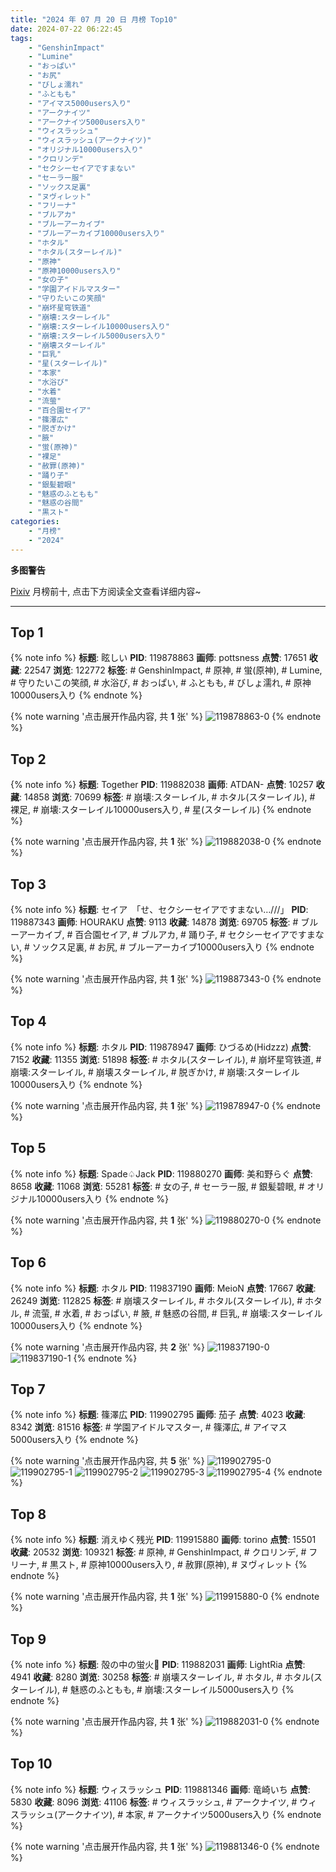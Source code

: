 ```yaml
---
title: "2024 年 07 月 20 日 月榜 Top10"
date: 2024-07-22 06:22:45
tags:
    - "GenshinImpact"
    - "Lumine"
    - "おっぱい"
    - "お尻"
    - "びしょ濡れ"
    - "ふともも"
    - "アイマス5000users入り"
    - "アークナイツ"
    - "アークナイツ5000users入り"
    - "ウィスラッシュ"
    - "ウィスラッシュ(アークナイツ)"
    - "オリジナル10000users入り"
    - "クロリンデ"
    - "セクシーセイアですまない"
    - "セーラー服"
    - "ソックス足裏"
    - "ヌヴィレット"
    - "フリーナ"
    - "ブルアカ"
    - "ブルーアーカイブ"
    - "ブルーアーカイブ10000users入り"
    - "ホタル"
    - "ホタル(スターレイル)"
    - "原神"
    - "原神10000users入り"
    - "女の子"
    - "学園アイドルマスター"
    - "守りたいこの笑顔"
    - "崩坏星穹铁道"
    - "崩壊:スターレイル"
    - "崩壊:スターレイル10000users入り"
    - "崩壊:スターレイル5000users入り"
    - "崩壊スターレイル"
    - "巨乳"
    - "星(スターレイル)"
    - "本家"
    - "水浴び"
    - "水着"
    - "流萤"
    - "百合園セイア"
    - "篠澤広"
    - "脱ぎかけ"
    - "腋"
    - "蛍(原神)"
    - "裸足"
    - "赦罪(原神)"
    - "踊り子"
    - "銀髪碧眼"
    - "魅惑のふともも"
    - "魅惑の谷間"
    - "黒スト"
categories:
    - "月榜"
    - "2024"
---
```


<i class="fa fa-triangle-exclamation"></i>**多图警告**<i class="fa fa-triangle-exclamation"></i>

[Pixiv](https://www.pixiv.net/) 月榜前十, 点击下方阅读全文查看详细内容~

<!-- more -->

---

## Top 1

{% note info %}
**标题**: 眩しい
**PID**: 119878863 **画师**: pottsness
**点赞**: 17651 **收藏**: 22547 **浏览**: 122772
**标签**: # GenshinImpact, # 原神, # 蛍(原神), # Lumine, # 守りたいこの笑顔, # 水浴び, # おっぱい, # ふともも, # びしょ濡れ, # 原神10000users入り
{% endnote %}

{% note warning '点击展开作品内容, 共 **1** 张' %}
![119878863-0](https://i.pixiv.re/img-original/img/2024/06/23/00/00/09/119878863_p0.jpg)
{% endnote %}

## Top 2

{% note info %}
**标题**: Together
**PID**: 119882038 **画师**: ATDAN-
**点赞**: 10257 **收藏**: 14858 **浏览**: 70699
**标签**: # 崩壊:スターレイル, # ホタル(スターレイル), # 裸足, # 崩壊:スターレイル10000users入り, # 星(スターレイル)
{% endnote %}

{% note warning '点击展开作品内容, 共 **1** 张' %}
![119882038-0](https://i.pixiv.re/img-original/img/2024/06/23/01/32/27/119882038_p0.png)
{% endnote %}

## Top 3

{% note info %}
**标题**: セイア　「せ、セクシーセイアですまない…///」
**PID**: 119887343 **画师**: HOURAKU
**点赞**: 9113 **收藏**: 14878 **浏览**: 69705
**标签**: # ブルーアーカイブ, # 百合園セイア, # ブルアカ, # 踊り子, # セクシーセイアですまない, # ソックス足裏, # お尻, # ブルーアーカイブ10000users入り
{% endnote %}

{% note warning '点击展开作品内容, 共 **1** 张' %}
![119887343-0](https://i.pixiv.re/img-original/img/2024/06/23/08/00/03/119887343_p0.jpg)
{% endnote %}

## Top 4

{% note info %}
**标题**: ホタル
**PID**: 119878947 **画师**: ひづるめ(Hidzzz)
**点赞**: 7152 **收藏**: 11355 **浏览**: 51898
**标签**: # ホタル(スターレイル), # 崩坏星穹铁道, # 崩壊:スターレイル, # 崩壊スターレイル, # 脱ぎかけ, # 崩壊:スターレイル10000users入り
{% endnote %}

{% note warning '点击展开作品内容, 共 **1** 张' %}
![119878947-0](https://i.pixiv.re/img-original/img/2024/06/23/00/00/27/119878947_p0.jpg)
{% endnote %}

## Top 5

{% note info %}
**标题**: Spade♤Jack
**PID**: 119880270 **画师**: 美和野らぐ
**点赞**: 8658 **收藏**: 11068 **浏览**: 55281
**标签**: # 女の子, # セーラー服, # 銀髪碧眼, # オリジナル10000users入り
{% endnote %}

{% note warning '点击展开作品内容, 共 **1** 张' %}
![119880270-0](https://i.pixiv.re/img-original/img/2024/06/23/00/29/14/119880270_p0.png)
{% endnote %}

## Top 6

{% note info %}
**标题**: ホタル
**PID**: 119837190 **画师**: MeioN
**点赞**: 17667 **收藏**: 26249 **浏览**: 112825
**标签**: # 崩壊スターレイル, # ホタル(スターレイル), # ホタル, # 流萤, # 水着, # おっぱい, # 腋, # 魅惑の谷間, # 巨乳, # 崩壊:スターレイル10000users入り
{% endnote %}

{% note warning '点击展开作品内容, 共 **2** 张' %}
![119837190-0](https://i.pixiv.re/img-original/img/2024/06/21/18/54/32/119837190_p0.jpg)
![119837190-1](https://i.pixiv.re/img-original/img/2024/06/21/18/54/32/119837190_p1.jpg)
{% endnote %}

## Top 7

{% note info %}
**标题**: 篠澤広
**PID**: 119902795 **画师**: 茄子
**点赞**: 4023 **收藏**: 8342 **浏览**: 81516
**标签**: # 学園アイドルマスター, # 篠澤広, # アイマス5000users入り
{% endnote %}

{% note warning '点击展开作品内容, 共 **5** 张' %}
![119902795-0](https://i.pixiv.re/img-original/img/2024/06/23/18/41/39/119902795_p0.jpg)
![119902795-1](https://i.pixiv.re/img-original/img/2024/06/23/18/41/39/119902795_p1.jpg)
![119902795-2](https://i.pixiv.re/img-original/img/2024/06/23/18/41/39/119902795_p2.jpg)
![119902795-3](https://i.pixiv.re/img-original/img/2024/06/23/18/41/39/119902795_p3.jpg)
![119902795-4](https://i.pixiv.re/img-original/img/2024/06/23/18/41/39/119902795_p4.jpg)
{% endnote %}

## Top 8

{% note info %}
**标题**: 消えゆく残光
**PID**: 119915880 **画师**: torino
**点赞**: 15501 **收藏**: 20532 **浏览**: 109321
**标签**: # 原神, # GenshinImpact, # クロリンデ, # フリーナ, # 黒スト, # 原神10000users入り, # 赦罪(原神), # ヌヴィレット
{% endnote %}

{% note warning '点击展开作品内容, 共 **1** 张' %}
![119915880-0](https://i.pixiv.re/img-original/img/2024/06/24/00/00/49/119915880_p0.jpg)
{% endnote %}

## Top 9

{% note info %}
**标题**: 殻の中の蛍火🎨
**PID**: 119882031 **画师**: LightRia
**点赞**: 4941 **收藏**: 8280 **浏览**: 30258
**标签**: # 崩壊スターレイル, # ホタル, # ホタル(スターレイル), # 魅惑のふともも, # 崩壊:スターレイル5000users入り
{% endnote %}

{% note warning '点击展开作品内容, 共 **1** 张' %}
![119882031-0](https://i.pixiv.re/img-original/img/2024/06/23/01/29/28/119882031_p0.jpg)
{% endnote %}

## Top 10

{% note info %}
**标题**: ウィスラッシュ
**PID**: 119881346 **画师**: 竜崎いち
**点赞**: 5830 **收藏**: 8096 **浏览**: 41106
**标签**: # ウィスラッシュ, # アークナイツ, # ウィスラッシュ(アークナイツ), # 本家, # アークナイツ5000users入り
{% endnote %}

{% note warning '点击展开作品内容, 共 **1** 张' %}
![119881346-0](https://i.pixiv.re/img-original/img/2024/06/23/01/02/02/119881346_p0.jpg)
{% endnote %}
